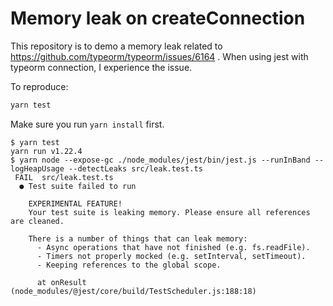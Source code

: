 # Memory leak on createConnection

This repository is to demo a memory leak related to https://github.com/typeorm/typeorm/issues/6164 . When using jest with typeorm connection, I experience the issue.

To reproduce:

```sh
yarn test
```

Make sure you run `yarn install` first.

```
$ yarn test
yarn run v1.22.4
$ yarn node --expose-gc ./node_modules/jest/bin/jest.js --runInBand --logHeapUsage --detectLeaks src/leak.test.ts
 FAIL  src/leak.test.ts
  ● Test suite failed to run

    EXPERIMENTAL FEATURE!
    Your test suite is leaking memory. Please ensure all references are cleaned.

    There is a number of things that can leak memory:
      - Async operations that have not finished (e.g. fs.readFile).
      - Timers not properly mocked (e.g. setInterval, setTimeout).
      - Keeping references to the global scope.

      at onResult (node_modules/@jest/core/build/TestScheduler.js:188:18)
```      
